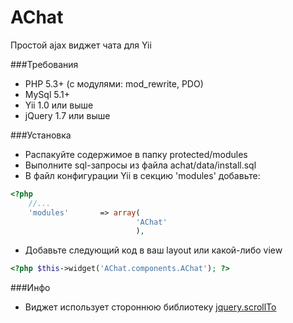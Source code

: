 AChat
========

Простой ajax виджет чата для Yii


###Требования
* PHP 5.3+ (с модулями: mod_rewrite, PDO)
* MySql 5.1+
* Yii 1.0 или выше
* jQuery 1.7 или выше


###Установка
* Распакуйте содержимое в папку protected/modules
* Выполните sql-запросы из файла achat/data/install.sql
* В файл конфигурации Yii в секцию 'modules' добавьте:

~~~php
<?php
    //...
    'modules'       => array(
                            'AChat'
                            ),
~~~

* Добавьте следующий код в ваш layout или какой-либо view

~~~php
<?php $this->widget('AChat.components.AChat'); ?>
~~~

###Инфо
* Виджет использует стороннюю библиотеку [jquery.scrollTo](http://demos.flesler.com/jquery/scrollTo/)